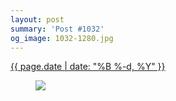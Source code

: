 ```yaml
---
layout: post
summary: 'Post #1032'
og_image: 1032-1280.jpg
---
```


<div class="post">
 <time>
  <a href="/1032">
   {{ page.date | date: "%B %-d, %Y" }}
  </a>
 </time>
 <a href="/1032">
  <figure data-taken="10/27/2019">
   <img sizes="(min-width: 700px) 50vw, calc(100vw - 2rem)" src="{{ site.assets_url }}/1032-640.jpg" srcset="{{ site.assets_url }}/1032-320.jpg 320w, {{ site.assets_url }}/1032-640.jpg 640w, {{ site.assets_url }}/1032-960.jpg 960w, {{ site.assets_url }}/1032-1280.jpg 1280w"/>
  </figure>
 </a>
</div>
